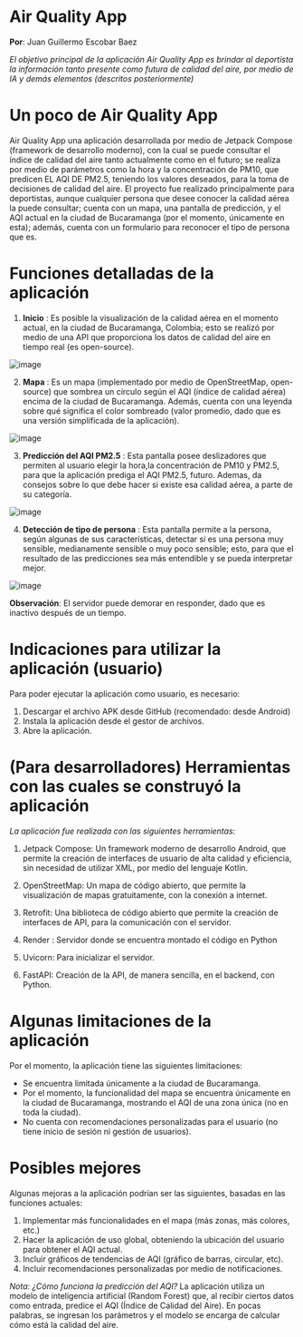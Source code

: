 
# Air Quality App

**Por**: Juan Guillermo Escobar Baez

*El objetivo principal de la aplicación Air Quality App es brindar al deportista la información tanto presente como futura de calidad del aire, por medio de IA y demás elementos (descritos posteriormente)*

# Un poco de Air Quality App

Air Quality App una aplicación desarrollada por medio de Jetpack Compose (framework de desarrollo moderno), con la cual se puede consultar el índice de calidad del aire tanto actualmente como en el futuro; se realiza por medio de parámetros como la hora y la concentración de PM10, que predicen EL AQI DE PM2.5, teniendo los valores deseados, para la toma de decisiones de calidad del aire. El proyecto fue realizado principalmente para deportistas, aunque cualquier persona que desee conocer la calidad aérea la puede consultar; cuenta con un mapa, una pantalla de predicción, y el AQI actual en la ciudad de Bucaramanga (por el momento, únicamente en esta); además, cuenta con un formulario para reconocer el tipo de persona que es.


# Funciones detalladas de la aplicación

1. **Inicio** : Es posible la visualización de la calidad aérea en el momento actual, en la ciudad de Bucaramanga, Colombia; esto se realizó por medio de una API que proporciona los datos de calidad del aire en tiempo real (es open-source).

![image](https://github.com/user-attachments/assets/03f0b46f-1989-4453-8eed-383e4db05eaf)


2. **Mapa** : Es un mapa (implementado por medio de OpenStreetMap, open-source) que sombrea un círculo según el AQI (índice de calidad aérea) encima de la ciudad de Bucaramanga. Además, cuenta con una leyenda sobre qué significa el color sombreado (valor promedio, dado que es una versión simplificada de la aplicación).

![image](https://github.com/user-attachments/assets/179a9ef4-a26a-4043-a246-63bf60865208)


3. **Predicción del AQI PM2.5** : Esta pantalla posee deslizadores que permiten al usuario elegir la hora,la concentración de PM10 y PM2.5, para que la aplicación prediga el AQI PM2.5, futuro. Ademas, da consejos sobre lo que debe hacer si existe esa calidad aérea, a parte de su categoría.

 ![image](https://github.com/user-attachments/assets/13edd5df-2fa3-4d3f-ab03-1c4dce3e2600)
  

4. **Detección de tipo de persona** : Esta pantalla permite a la persona, según algunas de sus características, detectar si es una persona muy sensible, medianamente sensible o muy poco sensible; esto, para que el resultado de las predicciones sea más entendible y se pueda interpretar mejor.

![image](https://github.com/user-attachments/assets/5fd4b195-5853-44f7-ba05-ab4f70dac336)


**Observación**: El servidor puede demorar en responder, dado que es inactivo después de un tiempo.


# Indicaciones para utilizar la aplicación (usuario)

Para poder ejecutar la aplicación como usuario, es necesario:

1. Descargar el archivo APK desde GitHub (recomendado: desde Android)
2. Instala la aplicación desde el gestor de archivos.
3. Abre la aplicación.


# (Para desarrolladores) Herramientas con las cuales se construyó la aplicación

*La aplicación fue realizada con las siguientes herramientas*:

1. Jetpack Compose: Un framework moderno de desarrollo Android, que permite la creación de interfaces de usuario de alta calidad y eficiencia, sin necesidad de utilizar XML, por medio del lenguaje Kotlin.

2. OpenStreetMap: Un mapa de código abierto, que permite la visualización de mapas gratuitamente, con la conexión a internet.

3. Retrofit: Una biblioteca de código abierto que permite la creación de interfaces de API, para la comunicación con el servidor.

4. Render : Servidor donde se encuentra montado el código en Python

5. Uvicorn: Para inicializar el servidor.

6. FastAPI: Creación de la API, de manera sencilla, en el backend, con Python.


# Algunas limitaciones de la aplicación

Por el momento, la aplicación tiene las siguientes limitaciones:

* Se encuentra limitada únicamente a la ciudad de Bucaramanga.
* Por el momento, la funcionalidad del mapa se encuentra únicamente en la ciudad de Bucaramanga, mostrando el AQI de una zona única (no en toda la ciudad).
* No cuenta con recomendaciones personalizadas para el usuario (no tiene inicio de sesión ni gestión de usuarios).

# Posibles mejores
Algunas mejoras a la aplicación podrían ser las siguientes, basadas en las funciones actuales:

1. Implementar más funcionalidades en el mapa (más zonas, más colores, etc.)
2. Hacer la aplicación de uso global, obteniendo la ubicación del usuario para obtener el AQI actual.
3. Incluir gráficos de tendencias de AQI (gráfico de barras, circular, etc).
4. Incluir recomendaciones personalizadas por medio de notificaciones.

*Nota: ¿Cómo funciona la predicción del AQI?*
La aplicación utiliza un modelo de inteligencia artificial (Random Forest) que, al recibir ciertos datos como entrada, predice el AQI (Índice de Calidad del Aire). En pocas palabras, se ingresan los parámetros y el modelo se encarga de calcular cómo está la calidad del aire.

